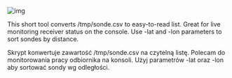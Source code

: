 ![img](http://d.wojtus.net/img/nicelist.png)

This short tool converts /tmp/sonde.csv to easy-to-read list.
Great for live monitoring receiver status on the console.
Use -lat and -lon parameters to sort sondes by distance.

Skrypt konwertuje zawartość /tmp/sonde.csv na czytelną listę.
Polecam do monitorowania pracy odbiornika na konsoli.
Użyj parametrów -lat oraz -lon aby sortować sondy wg odległości.
